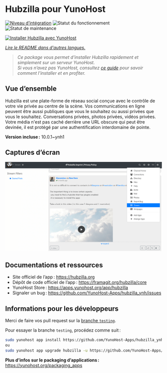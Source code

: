 <!--
Nota bene : ce README est automatiquement généré par <https://github.com/YunoHost/apps/tree/master/tools/readme_generator>
Il NE doit PAS être modifié à la main.
-->

# Hubzilla pour YunoHost

[![Niveau d’intégration](https://apps.yunohost.org/badge/integration/hubzilla)](https://ci-apps.yunohost.org/ci/apps/hubzilla/)
![Statut du fonctionnement](https://apps.yunohost.org/badge/state/hubzilla)
![Statut de maintenance](https://apps.yunohost.org/badge/maintained/hubzilla)

[![Installer Hubzilla avec YunoHost](https://install-app.yunohost.org/install-with-yunohost.svg)](https://install-app.yunohost.org/?app=hubzilla)

*[Lire le README dans d'autres langues.](./ALL_README.md)*

> *Ce package vous permet d’installer Hubzilla rapidement et simplement sur un serveur YunoHost.*  
> *Si vous n’avez pas YunoHost, consultez [ce guide](https://yunohost.org/install) pour savoir comment l’installer et en profiter.*

## Vue d’ensemble

Hubzilla est une plate-forme de réseau social conçue avec le contrôle de votre vie privée au centre de la scène. Vos communications en ligne peuvent être aussi publiques que vous le souhaitez ou aussi privées que vous le souhaitez. Conversations privées, photos privées, vidéos privées. Votre média n'est pas caché derrière une URL obscure qui peut être devinée, il est protégé par une authentification interdomaine de pointe.


**Version incluse :** 10.0.1~ynh1

## Captures d’écran

![Capture d’écran de Hubzilla](./doc/screenshots/hubzilla-1.png)

## Documentations et ressources

- Site officiel de l’app : <https://hubzilla.org>
- Dépôt de code officiel de l’app : <https://framagit.org/hubzilla/core>
- YunoHost Store : <https://apps.yunohost.org/app/hubzilla>
- Signaler un bug : <https://github.com/YunoHost-Apps/hubzilla_ynh/issues>

## Informations pour les développeurs

Merci de faire vos pull request sur la [branche `testing`](https://github.com/YunoHost-Apps/hubzilla_ynh/tree/testing).

Pour essayer la branche `testing`, procédez comme suit :

```bash
sudo yunohost app install https://github.com/YunoHost-Apps/hubzilla_ynh/tree/testing --debug
ou
sudo yunohost app upgrade hubzilla -u https://github.com/YunoHost-Apps/hubzilla_ynh/tree/testing --debug
```

**Plus d’infos sur le packaging d’applications :** <https://yunohost.org/packaging_apps>
